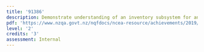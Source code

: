 ```yaml
---
title: '91386'
description: Demonstrate understanding of an inventory subsystem for an entity
pdf: 'https://www.nzqa.govt.nz/nqfdocs/ncea-resource/achievements/2019/as91386.pdf'
level: '2'
credits: '3'
assessment: Internal
---
```


